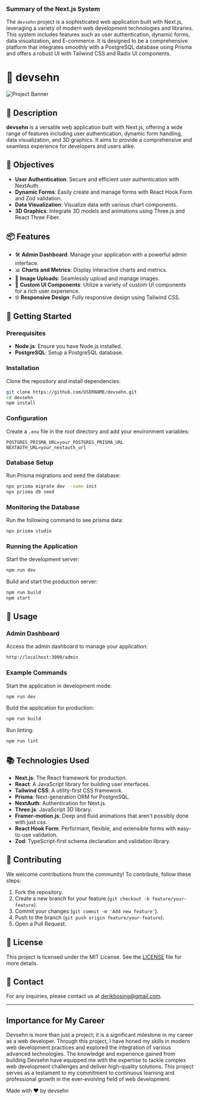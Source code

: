 ### Summary of the Next.js System

The `devsehn` project is a sophisticated web application built with Next.js, leveraging a variety of modern web development technologies and libraries. This system includes features such as user authentication, dynamic forms, data visualization, and E-commerce. It is designed to be a comprehensive platform that integrates smoothly with a PostgreSQL database using Prisma and offers a robust UI with Tailwind CSS and Radix UI components.

# 🌟 devsehn

![Project Banner](public/)

## 📖 Description

**devsehn** is a versatile web application built with Next.js, offering a wide range of features including user authentication, dynamic form handling, data visualization, and 3D graphics. It aims to provide a comprehensive and seamless experience for developers and users alike.

## 🎯 Objectives

- **User Authentication**: Secure and efficient user authentication with NextAuth.
- **Dynamic Forms**: Easily create and manage forms with React Hook Form and Zod validation.
- **Data Visualization**: Visualize data with various chart components.
- **3D Graphics**: Integrate 3D models and animations using Three.js and React Three Fiber.

## 📦 Features

- 🛠 **Admin Dashboard**: Manage your application with a powerful admin interface.
- 📊 **Charts and Metrics**: Display interactive charts and metrics.
- 📸 **Image Uploads**: Seamlessly upload and manage images.
- 🎨 **Custom UI Components**: Utilize a variety of custom UI components for a rich user experience.
- 🌐 **Responsive Design**: Fully responsive design using Tailwind CSS.

## 🚀 Getting Started

### Prerequisites

- **Node.js**: Ensure you have Node.js installed.
- **PostgreSQL**: Setup a PostgreSQL database.

### Installation

Clone the repository and install dependencies:

```bash
git clone https://github.com/USERNAME/devsehn.git
cd devsehn
npm install
```

### Configuration

Create a `.env` file in the root directory and add your environment variables:

```env
POSTGRES_PRISMA_URL=your_POSTGRES_PRISMA_URL
NEXTAUTH_URL=your_nextauth_url
```

### Database Setup

Run Prisma migrations and seed the database:

```bash
npx prisma migrate dev --name init
npx prisma db seed
```

### Monitoring the Database

Run the following command to see prisma data:

```bash
npx prisma studio
```
### Running the Application

Start the development server:

```bash
npm run dev
```

Build and start the production server:

```bash
npm run build
npm start
```

## 📘 Usage

### Admin Dashboard

Access the admin dashboard to manage your application:

```bash
http://localhost:3000/admin
```

### Example Commands

Start the application in development mode:

```bash
npm run dev
```

Build the application for production:

```bash
npm run build
```

Run linting:

```bash
npm run lint
```

## 📚 Technologies Used

- **Next.js**: The React framework for production.
- **React**: A JavaScript library for building user interfaces.
- **Tailwind CSS**: A utility-first CSS framework.
- **Prisma**: Next-generation ORM for PostgreSQL.
- **NextAuth**: Authentication for Next.js.
- **Three.js**: JavaScript 3D library.
- **Framer-motion.js**: Deep and fluid animations that aren't possibly done with just css.
- **React Hook Form**: Performant, flexible, and extensible forms with easy-to-use validation.
- **Zod**: TypeScript-first schema declaration and validation library.

## 🤝 Contributing

We welcome contributions from the community! To contribute, follow these steps:

1. Fork the repository.
2. Create a new branch for your feature (`git checkout -b feature/your-feature`).
3. Commit your changes (`git commit -m 'Add new feature'`).
4. Push to the branch (`git push origin feature/your-feature`).
5. Open a Pull Request.

## 📜 License

This project is licensed under the MIT License. See the [LICENSE](LICENSE) file for more details.

## 💬 Contact

For any inquiries, please contact us at [derikbosing@gmail.com](derikbosing@gmail.com).

---

## Importance for My Career

Devsehn is more than just a project; it is a significant milestone in my career as a web developer. Through this project, I have honed my skills in modern web development practices and explored the integration of various advanced technologies. The knowledge and experience gained from building Devsehn have equipped me with the expertise to tackle complex web development challenges and deliver high-quality solutions. This project serves as a testament to my commitment to continuous learning and professional growth in the ever-evolving field of web development.

Made with ❤️ by devsehn
